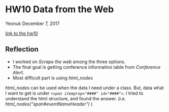HW10 Data from the Web
================
Yeonuk
December 7, 2017

[link to the hw10](https://github.com/yeonukkim/STAT545-hw-Kim-Yeonuk/blob/master/hw10/HW10.md)

## Reflection
- I worked on *Scrape the web* among the three options.
- The final goal is getting conference informatino table from *Conference Alert*.
- Most difficult part is using *html_nodes*

*html_nodes* can be used when the data I need under a class. But, data what I want to get is under *`<span itemprop="####" id="####">`*.
 I tried to understand the html structure, and found the answer. (i.e. *html_nodes("span#eventNameHeader")* )
  
